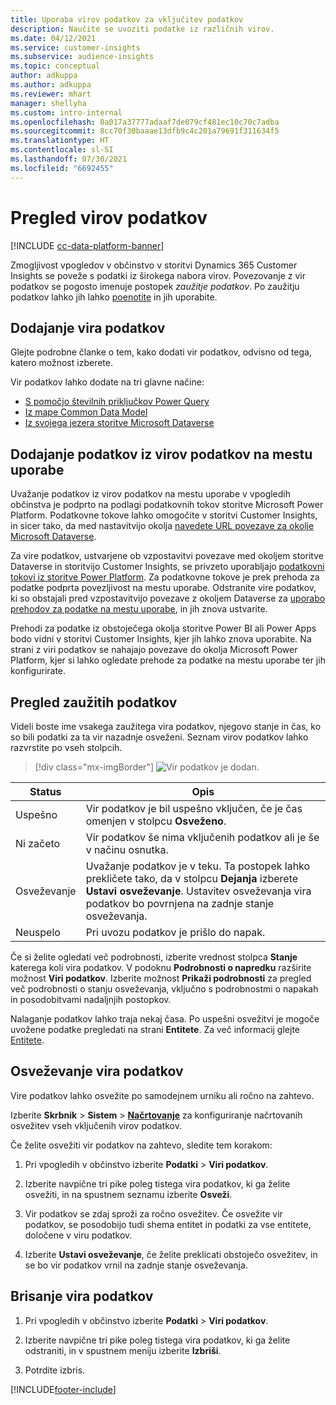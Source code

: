 ```yaml
---
title: Uporaba virov podatkov za vključitev podatkov
description: Naučite se uvoziti podatke iz različnih virov.
ms.date: 04/12/2021
ms.service: customer-insights
ms.subservice: audience-insights
ms.topic: conceptual
author: adkuppa
ms.author: adkuppa
ms.reviewer: mhart
manager: shellyha
ms.custom: intro-internal
ms.openlocfilehash: 0a017a37777adaaf7de079cf481ec10c70c7adba
ms.sourcegitcommit: 8cc70f30baaae13dfb9c4c201a79691f311634f5
ms.translationtype: HT
ms.contentlocale: sl-SI
ms.lasthandoff: 07/30/2021
ms.locfileid: "6692455"
---
```

# <a name="data-sources-overview"></a>Pregled virov podatkov

[!INCLUDE [cc-data-platform-banner](../includes/cc-data-platform-banner.md)]

Zmogljivost vpogledov v občinstvo v storitvi Dynamics 365 Customer Insights se poveže s podatki iz širokega nabora virov. Povezovanje z vir podatkov se pogosto imenuje postopek *zaužitje podatkov*. Po zaužitju podatkov lahko jih lahko [poenotite](data-unification.md) in jih uporabite.

## <a name="add-a-data-source"></a>Dodajanje vira podatkov

Glejte podrobne članke o tem, kako dodati vir podatkov, odvisno od tega, katero možnost izberete.

Vir podatkov lahko dodate na tri glavne načine:

- [S pomočjo številnih priključkov Power Query](connect-power-query.md)
- [Iz mape Common Data Model](connect-common-data-model.md)
- [Iz svojega jezera storitve Microsoft Dataverse](connect-dataverse-managed-lake.md)

## <a name="add-data-from-on-premises-data-sources"></a>Dodajanje podatkov iz virov podatkov na mestu uporabe

Uvažanje podatkov iz virov podatkov na mestu uporabe v vpogledih občinstva je podprto na podlagi podatkovnih tokov storitve Microsoft Power Platform. Podatkovne tokove lahko omogočite v storitvi Customer Insights, in sicer tako, da med nastavitvijo okolja [navedete URL povezave za okolje Microsoft Dataverse](get-started-paid.md).

Za vire podatkov, ustvarjene ob vzpostavitvi povezave med okoljem storitve Dataverse in storitvijo Customer Insights, se privzeto uporabljajo [podatkovni tokovi iz storitve Power Platform](/power-query/dataflows/overview-dataflows-across-power-platform-dynamics-365). Za podatkovne tokove je prek prehoda za podatke podprta povezljivost na mestu uporabe. Odstranite vire podatkov, ki so obstajali pred vzpostavitvijo povezave z okoljem Dataverse za [uporabo prehodov za podatke na mestu uporabe](/data-integration/gateway/service-gateway-app), in jih znova ustvarite.

Prehodi za podatke iz obstoječega okolja storitve Power BI ali Power Apps bodo vidni v storitvi Customer Insights, kjer jih lahko znova uporabite. Na strani z viri podatkov se nahajajo povezave do okolja Microsoft Power Platform, kjer si lahko ogledate prehode za podatke na mestu uporabe ter jih konfigurirate.

## <a name="review-ingested-data"></a>Pregled zaužitih podatkov

Videli boste ime vsakega zaužitega vira podatkov, njegovo stanje in čas, ko so bili podatki za ta vir nazadnje osveženi. Seznam virov podatkov lahko razvrstite po vseh stolpcih.

> [!div class="mx-imgBorder"]
> ![Vir podatkov je dodan.](media/configure-data-datasource-added.png "Vir podatkov je dodan")

|Status  |Opis  |
|---------|---------|
|Uspešno   |Vir podatkov je bil uspešno vključen, če je čas omenjen v stolpcu **Osveženo**.
|Ni začeto   |Vir podatkov še nima vključenih podatkov ali je še v načinu osnutka.         |
|Osveževanje    |Uvažanje podatkov je v teku. Ta postopek lahko prekličete tako, da v stolpcu **Dejanja** izberete **Ustavi osveževanje**. Ustavitev osveževanja vira podatkov bo povrnjena na zadnje stanje osveževanja.       |
|Neuspelo     |Pri uvozu podatkov je prišlo do napak.         |

Če si želite ogledati več podrobnosti, izberite vrednost stolpca **Stanje** katerega koli vira podatkov. V podoknu **Podrobnosti o napredku** razširite možnost **Viri podatkov**. Izberite možnost **Prikaži podrobnosti** za pregled več podrobnosti o stanju osveževanja, vključno s podrobnostmi o napakah in posodobitvami nadaljnjih postopkov.

Nalaganje podatkov lahko traja nekaj časa. Po uspešni osvežitvi je mogoče uvožene podatke pregledati na strani **Entitete**. Za več informacij glejte [Entitete](entities.md).

## <a name="refresh-a-data-source"></a>Osveževanje vira podatkov

Vire podatkov lahko osvežite po samodejnem urniku ali ročno na zahtevo. 

Izberite **Skrbnik** > **Sistem** > [**Načrtovanje**](system.md#schedule-tab) za konfiguriranje načrtovanih osvežitev vseh vključenih virov podatkov.

Če želite osvežiti vir podatkov na zahtevo, sledite tem korakom:

1. Pri vpogledih v občinstvo izberite **Podatki** > **Viri podatkov**.

2. Izberite navpične tri pike poleg tistega vira podatkov, ki ga želite osvežiti, in na spustnem seznamu izberite **Osveži**.

3. Vir podatkov se zdaj sproži za ročno osvežitev. Če osvežite vir podatkov, se posodobijo tudi shema entitet in podatki za vse entitete, določene v viru podatkov.

4. Izberite **Ustavi osveževanje**, če želite preklicati obstoječo osvežitev, in se bo vir podatkov vrnil na zadnje stanje osveževanja.

## <a name="delete-a-data-source"></a>Brisanje vira podatkov

1. Pri vpogledih v občinstvo izberite **Podatki** > **Viri podatkov**.

2. Izberite navpične tri pike poleg tistega vira podatkov, ki ga želite odstraniti, in v spustnem meniju izberite **Izbriši**.

3. Potrdite izbris.


[!INCLUDE[footer-include](../includes/footer-banner.md)]
